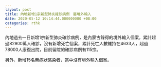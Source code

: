 ```yaml
---
layout: post
title: 內地新增1宗新型肺炎確診病例　屬境外輸入
date: 2020-05-12 10:14:44.000000000 +08:00
categories: rthk
---
```


內地過去一日新增1宗新型肺炎確診病例，是內蒙古錄得的境外輸入個案，累計超過82900萬人確診，沒有新增死亡個案，累計死亡人數維持在4633人，超過78000人康復出院，目前留院的確診病例有115宗。

另外，新增15名無症狀感染者，當中沒有境外輸入個案。
